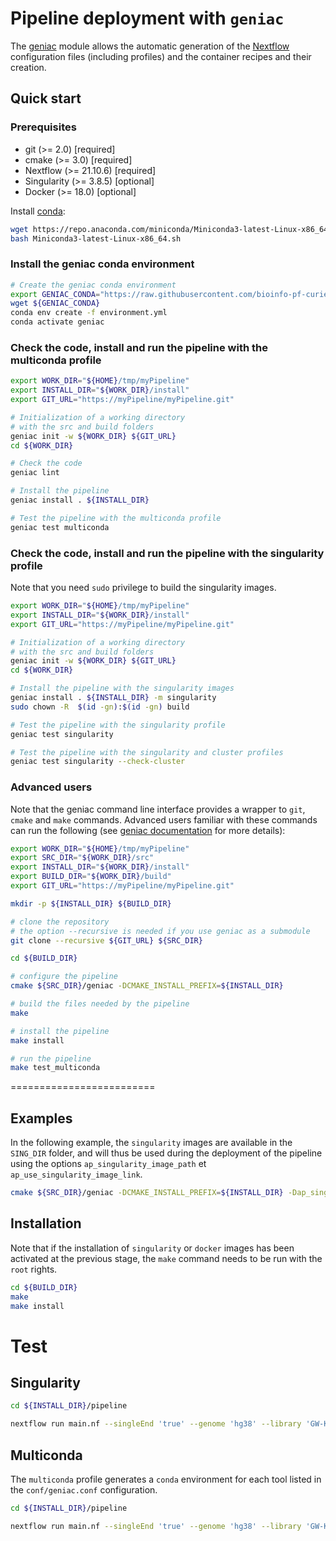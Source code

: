 # Pipeline deployment with `geniac`

The [geniac](https://geniac.readthedocs.io) module allows the automatic generation of the [Nextflow](https://www.nextflow.io) configuration files (including profiles) and the container recipes and their creation.


## Quick start

### Prerequisites

* git (>= 2.0) [required]
* cmake (>= 3.0) [required]
* Nextflow (>= 21.10.6) [required]
* Singularity (>= 3.8.5) [optional]
* Docker (>= 18.0) [optional]

Install [conda](https://docs.conda.io):
```bash
wget https://repo.anaconda.com/miniconda/Miniconda3-latest-Linux-x86_64.sh
bash Miniconda3-latest-Linux-x86_64.sh
```

### Install the geniac conda environment

```bash
# Create the geniac conda environment
export GENIAC_CONDA="https://raw.githubusercontent.com/bioinfo-pf-curie/geniac/release/environment.yml"
wget ${GENIAC_CONDA}
conda env create -f environment.yml
conda activate geniac
```

### Check the code, install and run the pipeline with the multiconda profile

```bash
export WORK_DIR="${HOME}/tmp/myPipeline"
export INSTALL_DIR="${WORK_DIR}/install"
export GIT_URL="https://myPipeline/myPipeline.git"

# Initialization of a working directory
# with the src and build folders
geniac init -w ${WORK_DIR} ${GIT_URL}
cd ${WORK_DIR}

# Check the code
geniac lint

# Install the pipeline
geniac install . ${INSTALL_DIR}

# Test the pipeline with the multiconda profile
geniac test multiconda
```

### Check the code, install and run the pipeline with the singularity profile

Note that you need `sudo` privilege to build the singularity images.

```bash
export WORK_DIR="${HOME}/tmp/myPipeline"
export INSTALL_DIR="${WORK_DIR}/install"
export GIT_URL="https://myPipeline/myPipeline.git"

# Initialization of a working directory
# with the src and build folders
geniac init -w ${WORK_DIR} ${GIT_URL}
cd ${WORK_DIR}

# Install the pipeline with the singularity images
geniac install . ${INSTALL_DIR} -m singularity
sudo chown -R  $(id -gn):$(id -gn) build

# Test the pipeline with the singularity profile
geniac test singularity

# Test the pipeline with the singularity and cluster profiles
geniac test singularity --check-cluster
```

### Advanced users

Note that the geniac command line interface provides a wrapper to `git`, `cmake` and `make` commands. Advanced users familiar with these commands can run the following (see [geniac documentation](https://geniac.readthedocs.io) for more details):

```bash
export WORK_DIR="${HOME}/tmp/myPipeline"
export SRC_DIR="${WORK_DIR}/src"
export INSTALL_DIR="${WORK_DIR}/install"
export BUILD_DIR="${WORK_DIR}/build"
export GIT_URL="https://myPipeline/myPipeline.git"

mkdir -p ${INSTALL_DIR} ${BUILD_DIR}

# clone the repository
# the option --recursive is needed if you use geniac as a submodule
git clone --recursive ${GIT_URL} ${SRC_DIR}

cd ${BUILD_DIR}

# configure the pipeline
cmake ${SRC_DIR}/geniac -DCMAKE_INSTALL_PREFIX=${INSTALL_DIR}

# build the files needed by the pipeline
make

# install the pipeline
make install

# run the pipeline
make test_multiconda
```

=========================


## Examples

In the following example, the `singularity` images are available in the `SING_DIR` folder, and will thus be used during the deployment of the pipeline
using the options `ap_singularity_image_path` et `ap_use_singularity_image_link`.

```bash
cmake ${SRC_DIR}/geniac -DCMAKE_INSTALL_PREFIX=${INSTALL_DIR} -Dap_singularity_image_path="SING_DIR"
```

## Installation

Note that if the installation of `singularity` or `docker` images has been activated at the previous stage, the `make` command needs to be
run with the `root` rights.

```bash
cd ${BUILD_DIR}
make
make install
```

# Test

## Singularity


```bash
cd ${INSTALL_DIR}/pipeline

nextflow run main.nf --singleEnd 'true' --genome 'hg38' --library 'GW-KO-Sabatini-Human-10' --samplePlan 'test/sample_plan.csv' -profile singularity
```

## Multiconda

The `multiconda` profile generates a `conda` environment for each tool listed in the `conf/geniac.conf` configuration.

```bash
cd ${INSTALL_DIR}/pipeline

nextflow run main.nf --singleEnd 'true' --genome 'hg38' --library 'GW-KO-Sabatini-Human-10' --samplePlan 'test/sample_plan.csv' -profile multiconda
```
